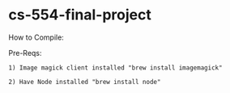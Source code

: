 # cs-554-final-project

How to Compile:

  Pre-Reqs:
    
    1) Image magick client installed "brew install imagemagick"
    
    2) Have Node installed "brew install node"
